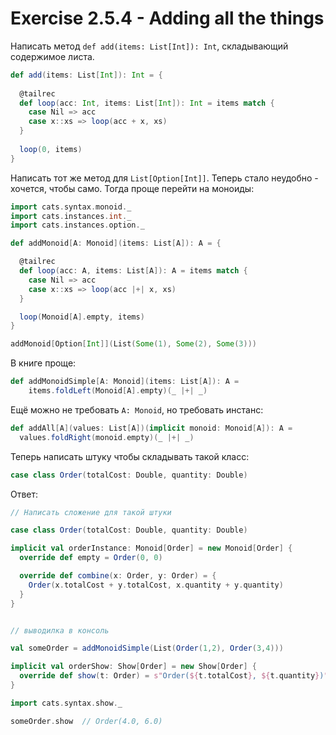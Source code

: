 # Exercise 2.5.4 - Adding all the things

Написать метод `def add(items: List[Int]): Int`, складывающий содержимое листа.

```scala
def add(items: List[Int]): Int = {
  
  @tailrec
  def loop(acc: Int, items: List[Int]): Int = items match {
    case Nil => acc
    case x::xs => loop(acc + x, xs)
  }
  
  loop(0, items)
}

```


Написать тот же метод для `List[Option[Int]]`. Теперь стало неудобно - хочется, чтобы само. Тогда проще перейти на моноиды:

```scala
import cats.syntax.monoid._
import cats.instances.int._
import cats.instances.option._

def addMonoid[A: Monoid](items: List[A]): A = {

  @tailrec
  def loop(acc: A, items: List[A]): A = items match {
    case Nil => acc
    case x::xs => loop(acc |+| x, xs)
  }

  loop(Monoid[A].empty, items)
}

addMonoid[Option[Int]](List(Some(1), Some(2), Some(3)))
```

В книге проще:

```scala
def addMonoidSimple[A: Monoid](items: List[A]): A =
    items.foldLeft(Monoid[A].empty)(_ |+| _)
```

Ещё можно не требовать `A: Monoid`, но требовать инстанс:

```scala
def addAll[A](values: List[A])(implicit monoid: Monoid[A]): A =
  values.foldRight(monoid.empty)(_ |+| _)
```


Теперь написать штуку чтобы складывать такой класс:

```scala
case class Order(totalCost: Double, quantity: Double)
```


Ответ:


```scala
// Написать сложение для такой штуки

case class Order(totalCost: Double, quantity: Double)

implicit val orderInstance: Monoid[Order] = new Monoid[Order] {
  override def empty = Order(0, 0)

  override def combine(x: Order, y: Order) = {
    Order(x.totalCost + y.totalCost, x.quantity + y.quantity)
  }
}


// выводилка в консоль

val someOrder = addMonoidSimple(List(Order(1,2), Order(3,4)))

implicit val orderShow: Show[Order] = new Show[Order] {
  override def show(t: Order) = s"Order(${t.totalCost}, ${t.quantity})"
}

import cats.syntax.show._

someOrder.show  // Order(4.0, 6.0)
```